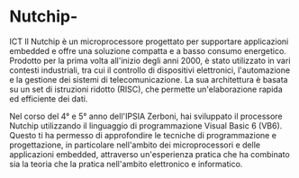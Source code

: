 # Nutchip-
ICT
Il Nutchip è un microprocessore progettato per supportare applicazioni embedded e offre una soluzione compatta e a basso consumo energetico. Prodotto per la prima volta all'inizio degli anni 2000, è stato utilizzato in vari contesti industriali, tra cui il controllo di dispositivi elettronici, l'automazione e la gestione dei sistemi di telecomunicazione. La sua architettura è basata su un set di istruzioni ridotto (RISC), che permette un'elaborazione rapida ed efficiente dei dati.

Nel corso del 4° e 5° anno dell'IPSIA Zerboni, hai sviluppato il processore Nutchip utilizzando il linguaggio di programmazione Visual Basic 6 (VB6). Questo ti ha permesso di approfondire le tecniche di programmazione e progettazione, in particolare nell'ambito dei microprocessori e delle applicazioni embedded, attraverso un'esperienza pratica che ha combinato sia la teoria che la pratica nell'ambito elettronico e informatico.
